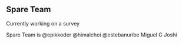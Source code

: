 ## Spare Team

Currently working on a survey

Spare Team is
@epikkoder
@himalchoi
@estebanuribe
Miguel G
Joshi